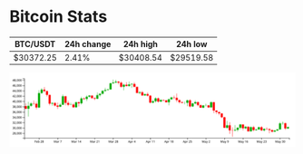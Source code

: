# Bitcoin Stats

BTC/USDT|24h change|24h high|24h low|
|---|---|---|---|
|$30372.25|2.41%|$30408.54|$29519.58|

<img src="./chart.svg">
